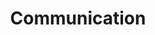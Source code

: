 ---
# This topic lives at
# https://digital.gov/topics/communication

slug: "communication"

# Topic Title
title: "Communication"

# description — keep it short and clear
summary: ""

aliases:
  - /topics/email-marketing/
  - /topics/fcn/
  - /topics/marketing/
  - /topics/presentations/
  - /topics/public-safety/
  - /topics/writing/

# Weight
weight: 1

# For more information on managing topics,
# see https://github.com/GSA/digitalgov.gov/wiki
---
